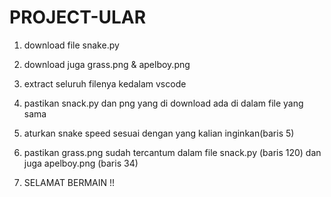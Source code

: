 # PROJECT-ULAR
1. download file snake.py

2. download juga grass.png & apelboy.png

3. extract seluruh filenya kedalam vscode

4. pastikan snack.py dan png yang di download ada di dalam file yang sama 

5. aturkan snake speed sesuai dengan yang kalian inginkan(baris 5)

6. pastikan grass.png sudah tercantum dalam file snack.py (baris 120) dan juga apelboy.png (baris 34)

7. SELAMAT BERMAIN !!
